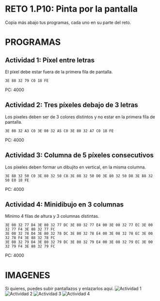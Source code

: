 # RETO 1.P10: Pinta por la pantalla
Copia más abajo tus programas, cada uno en su parte del reto.

# PROGRAMAS

## Actividad 1: Píxel entre letras
El píxel debe estar fuera de la primera fila de pantalla.
```
3E 88 32 79 C0 18 FE
```
PC: 4000

## Actividad 2: Tres píxeles debajo de 3 letras
Los píxeles deben ser de 3 colores distintos y no estar en la primera fila de pantalla.
```
3E 88 32 A3 C0 3E 08 32 A5 C0 3E 80 32 A7 C0 18 FE
```
PC: 4000

## Actividad 3: Columna de 5 píxeles consecutivos
Los píxeles deben formar un dibujito en vertical, en la misma columna.
```
3E 88 32 50 C0 3E 80 32 50 C8 3E 08 32 50 D0 3E 80 32 50 D8 3E 88 32 50 E0 18 FE
```
PC: 4000

## Actividad 4: Minidibujo en 3 columnas
Mínimo 4 filas de altura y 3 columnas distintas.
```
3E 08 32 77 D4 3E 80 32 77 DC 3E 80 32 77 E4 00 3E 08 32 77 EC 3E 00 32 77 F4 3E 88 32 77 FC
3E 08 32 78 D4 3E 80 32 78 DC 3E 80 32 78 E4 00 3E 08 32 78 EC 3E 00 32 78 F4 3E 88 32 78 FC
3E 08 32 79 D4 3E 80 32 79 DC 3E 80 32 79 E4 00 3E 08 32 79 EC 3E 00 32 79 F4 3E 88 32 79 FC
```
PC: 4000

# IMAGENES
Si quieres, puedes subir pantallazos y enlazarlos aquí.
![Actividad 1](/tuimagen1.png)
![Actividad 2](/tuimagen2.png)
![Actividad 3](/tuimagen3.png)
![Actividad 4](act4.png)
